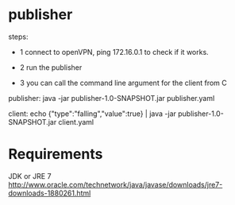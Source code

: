 # publisher

steps: 

- 1 connect to openVPN, ping 172.16.0.1 to check if it works.

- 2 run the publisher

- 3 you can call the command line argument for the client from C

publisher:
java -jar publisher-1.0-SNAPSHOT.jar publisher.yaml

client:
echo {"type":"falling","value":true} | java -jar publisher-1.0-SNAPSHOT.jar client.yaml


# Requirements

JDK or JRE 7
http://www.oracle.com/technetwork/java/javase/downloads/jre7-downloads-1880261.html

